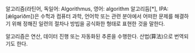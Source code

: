 알고리즘(라틴어, 독일어: Algorithmus, 영어: algorithm 알고리듬[*], IPA: [ǽlɡərìðm])은 수헉과 컴퓨터 과학, 언어학 또는 관련 분야에서 어떠한 문제를 해결하기 위해 정해진 일련의 절차나 방빕을 공식화한 형태로 표현한 것을 말한다.

알고리즘은 연산, 데이터 진행 또는 자동화된 추론을 수행한다. 산법(算法)으로 번역되기도 한다.
